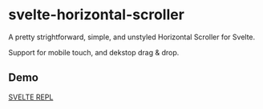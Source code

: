 # svelte-horizontal-scroller

A pretty strightforward, simple, and unstyled Horizontal Scroller for Svelte.

Support for mobile touch, and dekstop drag & drop.


## Demo

[SVELTE REPL](https://svelte.dev/repl/d37e9362f2284ea0a5bcd7011005ee19?version=3.38.3)

